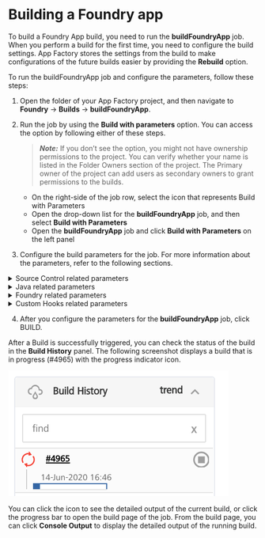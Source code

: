                           

Building a Foundry app
=====================

To build a Foundry App build, you need to run the **buildFoundryApp** job. When you perform a build for the first time, you need to configure the build settings. App Factory stores the settings from the build to make configurations of the future builds easier by providing the **Rebuild** option.

To run the buildFoundryApp job and configure the parameters, follow these steps:

1.  Open the folder of your App Factory project, and then navigate to **Foundry** → **Builds** → **buildFoundryApp**.
2.  Run the job by using the **Build with parameters** option. You can access the option by following either of these steps.  
    
    > **_Note:_** If you don’t see the option, you might not have ownership permissions to the project. You can verify whether your name is listed in the Folder Owners section of the project. The Primary owner of the project can add users as secondary owners to grant permissions to the builds.
    
    *   On the right-side of the job row, select the icon that represents Build with Parameters
    *   Open the drop-down list for the **buildFoundryApp** job, and then select **Build with Parameters**
    *   Open the **buildFoundryApp** job and click **Build with Parameters** on the left panel
3.  Configure the build parameters for the job. For more information about the parameters, refer to the following sections.  
    
    
<details close markdown="block"><summary>Source Control related parameters</summary>
    
   <table style="width: 80%;mc-table-style: url('Resources/TableStyles/Basic.css');" class="TableStyle-Basic" cellspacing="0"><colgroup><col class="TableStyle-Basic-Column-Column1"><col class="TableStyle-Basic-Column-Column1"></colgroup><tbody><tr class="TableStyle-Basic-Body-Body1"><th class="TableStyle-Basic-BodyE-Column1-Body1">Parameter</th><th class="TableStyle-Basic-BodyD-Column1-Body1">Description</th></tr><tr class="TableStyle-Basic-Body-Body1"><td class="TableStyle-Basic-BodyB-Column1-Body1">SCM_BRANCH</td><td class="TableStyle-Basic-BodyA-Column1-Body1">Specifies the branch, release tag, or the commit ID of the repository that contains the source code of the Foundry app.</td></tr></tbody></table>
    
</details>
<details close markdown="block"><summary>Java related parameters</summary>
    
> **_Important:_** The JAR files that you want to use for your project must follow the Maven naming convention. For more information, refer to [JAR file naming convention](#JAR).
    
   <table style="width: 80%;mc-table-style: url('Resources/TableStyles/Basic.css');" class="TableStyle-Basic" cellspacing="0"><colgroup><col class="TableStyle-Basic-Column-Column1"><col class="TableStyle-Basic-Column-Column1"></colgroup><tbody><tr class="TableStyle-Basic-Body-Body1"><th class="TableStyle-Basic-BodyE-Column1-Body1">Parameter</th><th class="TableStyle-Basic-BodyD-Column1-Body1">Description</th></tr><tr class="TableStyle-Basic-Body-Body1"><td class="TableStyle-Basic-BodyE-Column1-Body1">CLEAN_JAVA_ASSETS</td><td class="TableStyle-Basic-BodyD-Column1-Body1">Specifies whether App Factory must remove the JAR files of the Foundry source code that are stored in the repository before the app is imported to Foundry.You can use the parameter with BUILD_JAVA_ASSETS to clean the existing JAR files, and then use the JAR files that are built by the Maven POM scripts in the build pipeline.</td></tr><tr class="TableStyle-Basic-Body-Body1"><td class="TableStyle-Basic-BodyE-Column1-Body1">BUILD_JAVA_ASSETS</td><td class="TableStyle-Basic-BodyD-Column1-Body1">Specifies whether App Factory must build and import the Java dependencies from the repository. If this parameter is enabled, App Factory checks out the Java source code, compiles it, packages it, and then bundles it with the Foundry app.If this parameter is enabled, App Factory displays the following build parameters:JAVA_PROJECTS_DIRMVN_GOALS_AND_OPTIONS<span class="autonumber"><span><b><i><span style="color: #0a9c4a;" class="mcFormatColor">Note: </span></i></b></span></span>Only Maven 3 is supported as the Java build mechanism.</td></tr><tr class="TableStyle-Basic-Body-Body1"><td class="TableStyle-Basic-BodyE-Column1-Body1"><a name="JAVA_PROJECTS_DIR"></a>JAVA_PROJECTS_DIR</td><td class="TableStyle-Basic-BodyD-Column1-Body1">Specifies the path of the directory that contains the Java assets that you want to build.For example, if your Java assets are stored in <code class="file_names">path/to/Java/Asset1</code> and <code class="file_names">path/to/Java/Asset2</code>, the Java directory is <code class="file_names">path/to/Java</code>.If your Java assets are stored in a separate repository, add the name of the repository as a prefix to the path of the directory.For example, if your repository name is <code class="file_names">JavaRepo.git</code>, and your Java assets are stored in <code class="file_names">path/to/Java</code>, the Java directory is <code class="file_names">JavaRepo/path/to/Java</code>.<span class="autonumber"><span><b><i><span style="color: #0a9c4a;" class="mcFormatColor">Note: </span></i></b></span></span>This parameter is displayed only if BUILD_JAVA_ASSETS is enabled.</td></tr><tr class="TableStyle-Basic-Body-Body1"><td class="TableStyle-Basic-BodyB-Column1-Body1">MVN_GOALS_AND_OPTIONS</td><td class="TableStyle-Basic-BodyA-Column1-Body1">Specifies the Maven goals that you want to run to build the Java assets. You can also add command line options for the mvn command.The default Maven goals are: <code class="codefirst">clean package</code>.You can invoke Maven with a different set of goals, maven profiles, or additional arguments by using the -D option.For example: <code class="codefirst">clean package -DskipTests -Darg1=foo1 -Darg2=foo2</code><span class="autonumber"><span><b><i><span style="color: #0a9c4a;" class="mcFormatColor">Note: </span></i></b></span></span>This parameter is displayed only if BUILD_JAVA_ASSETS is enabled.</td></tr></tbody></table>
    
</details>
<details close markdown="block"><summary>Foundry related parameters</summary>
    
  <table style="mc-table-style: url]('Resources/TableStyles/Basic.css');width: 80%;" class="TableStyle-Basic" cellspacing="0"><colgroup><col class="TableStyle-Basic-Column-Column1"><col class="TableStyle-Basic-Column-Column1"></colgroup><tbody><tr class="TableStyle-Basic-Body-Body1"><th class="TableStyle-Basic-BodyE-Column1-Body1">Parameter</th><th class="TableStyle-Basic-BodyD-Column1-Body1">Description</th></tr><tr class="TableStyle-Basic-Body-Body1"><td class="TableStyle-Basic-BodyE-Column1-Body1">FOUNDRY_APP_CONFIG</td><td class="TableStyle-Basic-BodyD-Column1-Body1">Specifies the configuration that App Factory uses to connect the Iris (client) app to corresponding Foundry (server) app.The configuration includes the hosting type, cloud account, environment name, and the Foundry app name.The build pipeline refers to this parameter for the Foundry Account details to Import and Publish the app. For more information, refer to <a href="ManagingCredentials.md#Adding_Foundry" target="_blank">Adding new VoltMX Foundry App Config</a>.</td></tr><tr class="TableStyle-Basic-Body-Body1"><td class="TableStyle-Basic-BodyE-Column1-Body1">IMPORT</td><td class="TableStyle-Basic-BodyD-Column1-Body1">Specifies whether App Factory must import the Foundry app to the Foundry cloud that is specified in the FOUNDRY_APP_CONFIG.If the parameter is disabled and you want to import the app, you must download the package from the link that is shared in the email and manually import it to Foundry.If this parameter is enabled, App Factory displays the following build parameters:FOUNDRY_CREDENTIALS_IDIMPORT_FOUNDRY_APP_VERSIONPUBLISH<span class="autonumber"><span><b><i><span style="color: #0a9c4a;" class="mcFormatColor">Note: </span></i></b></span></span>To publish the Foundry app to an environment, you must import the app to the Foundry cloud.</td></tr><tr class="TableStyle-Basic-Body-Body1"><td class="TableStyle-Basic-BodyE-Column1-Body1">FOUNDRY_CREDENTIALS_ID</td><td class="TableStyle-Basic-BodyD-Column1-Body1">Specifies the credentials that App Factory uses to import and publish the app to the Foundry cloud. The Foundry cloud must be specified in the FOUNDRY_APP_CONFIG. For more information, refer to <a href="ManagingCredentials.html#Cloud" target="_blank">Adding New Cloud Credentials</a>.<span class="autonumber"><span><b><i><span style="color: #0a9c4a;" class="mcFormatColor">Note: </span></i></b></span></span>This parameter is displayed only if IMPORT is enabled.</td></tr><tr class="TableStyle-Basic-Body-Body1"><td class="TableStyle-Basic-BodyE-Column1-Body1">IMPORT_FOUNDRY_APP_VERSION</td><td class="TableStyle-Basic-BodyD-Column1-Body1">Specifies the location from which the version of the Foundry app is fetched.To fetch the app version, you can use either of these sources:<b>Meta.json</b> file that is stored in the repositoryFOUNDRY_APP_CONFIG parameterType the version manually<div class="Note" data-mc-autonum="<b><i><span style=&quot;color: #0a9c4a;&quot; class=&quot;mcFormatColor&quot;>Note: </span></i></b>"><span class="autonumber"><span><b><i><span style="color: #0a9c4a;" class="mcFormatColor">Note: </span></i></b></span></span>If you select the <b>Type it in</b> option, App Factory displays the FOUNDRY_APP_VERSION parameter.This parameter is displayed only if IMPORT is enabled.</div></td></tr><tr class="TableStyle-Basic-Body-Body1"><td class="TableStyle-Basic-BodyE-Column1-Body1">FOUNDRY_APP_VERSION</td><td class="TableStyle-Basic-BodyD-Column1-Body1">Specifies the version of the Foundry app that you want to import.The version must be in the format &lt;major&gt;.&lt;minor&gt;, for example: <b>1.0</b> or <b>999.99</b>. The major version must be between 1 and 999, and the minor version must be between 1 and 99.<span class="autonumber"><span><b><i><span style="color: #0a9c4a;" class="mcFormatColor">Note: </span></i></b></span></span>This parameter is applicable only if the IMPORT_FOUNDRY_APP_VERSION is selected as <b>Type it in</b>.</td></tr><tr class="TableStyle-Basic-Body-Body1"><td class="TableStyle-Basic-BodyE-Column1-Body1">PUBLISH</td><td class="TableStyle-Basic-BodyD-Column1-Body1">Specifies whether App Factory must publish the app to the Foundry environment.If the parameter is disabled and you want to publish the app to a run-time environment, you need to manually publish the app from the Foundry console.If you enable this parameter, App Factory displays the following parameters:SERVICE_CONFIG_PATH<span class="autonumber"><span><b><i><span style="color: #0a9c4a;" class="mcFormatColor">Note: </span></i></b></span></span>This parameter is displayed only if IMPORT is enabled.</td></tr><tr class="TableStyle-Basic-Body-Body1"><td class="TableStyle-Basic-BodyB-Column1-Body1"><a name="SERVICE_CONFIG"></a>SERVICE_CONFIG_PATH</td><td class="TableStyle-Basic-BodyA-Column1-Body1">Specifies the path to the service configuration JSON file relative to the root of the source code repository. For information about service configuration, refer to <a href="../../../Foundry/voltmx_foundry_user_guide/Content/ServiceConfigProfile.html" target="_blank">Managing Service Profiles</a>.<span class="autonumber"><span><b><i><span style="color: #ff6600;" class="mcFormatColor">Important: </span></i></b></span></span>This parameter is only applicable for Foundry Console versions V9SP2 or later.App Factory supports custom locations for the configuration file, but HCL recommends naming the folder <code class="codefirst" style="font-size: 11pt;">configuration</code>. HCL also recommends naming every JSON file after the environment it is meant for. For example: If your environment is called <b>Test Env</b>, your configuration file should be <code class="codefirst" style="font-size: 11pt;">configuration/Test_Env.json</code>.<span class="autonumber"><span><b><i><span style="color: #0a9c4a;" class="mcFormatColor">Note: </span></i></b></span></span>This parameter is displayed only if the <code class="codefirst">PUBLISH</code> parameter is selected.</td></tr></tbody></table>
    
</details>
<details close markdown="block"><summary>Custom Hooks related parameters</summary>
    
  <table style="width: 80%;mc-table-style: url('Resources/TableStyles/Basic.css');" class="TableStyle-Basic" cellspacing="0"><colgroup><col class="TableStyle-Basic-Column-Column1"><col class="TableStyle-Basic-Column-Column1"></colgroup><tbody><tr class="TableStyle-Basic-Body-Body1"><th class="TableStyle-Basic-BodyE-Column1-Body1">Parameter</th><th class="TableStyle-Basic-BodyD-Column1-Body1">Description</th></tr><tr class="TableStyle-Basic-Body-Body1"><td class="TableStyle-Basic-BodyB-Column1-Body1">RUN_CUSTOM_HOOKS</td><td class="TableStyle-Basic-BodyA-Column1-Body1">Specifies whether Custom Hooks must be run as part of the build pipeline. If this parameter is disabled, App Factory does not run Custom Hooks in the build pipeline.</td></tr></tbody></table>

</details>
    
4.  After you configure the parameters for the **buildFoundryApp** job, click BUILD.

After a Build is successfully triggered, you can check the status of the build in the **Build History** panel. The following screenshot displays a build that is in progress (#4965) with the progress indicator icon.

![](Resources/Images/Foundry_buildStatus.png)

You can click the icon to see the detailed output of the current build, or click the progress bar to open the build page of the job. From the build page, you can click **Console Output** to display the detailed output of the running build.


